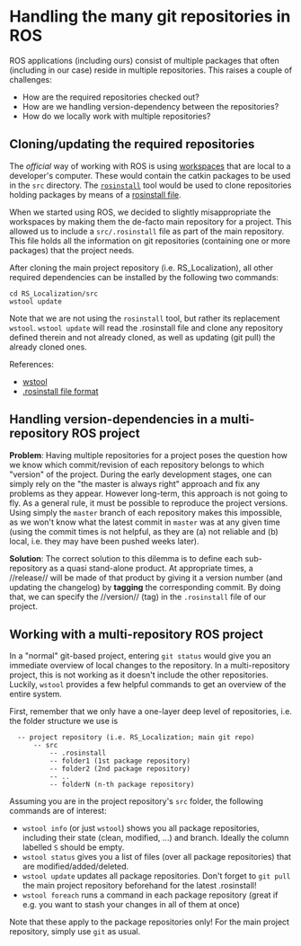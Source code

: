 # Handling the many git repositories in ROS

ROS applications (including ours) consist of multiple packages that often (including in our case) reside in multiple repositories. This raises a couple of challenges:

* How are the required repositories checked out?
* How are we handling version-dependency between the repositories?
* How do we locally work with multiple repositories?

## Cloning/updating the required repositories

The *official* way of working with ROS is using [workspaces](http://wiki.ros.org/catkin/workspaces) that are local to a developer's computer. These would contain the catkin packages to be used in the `src` directory. The [`rosinstall`](http://wiki.ros.org/rosinstall) tool would be used to clone repositories holding packages by means of a [rosinstall file](http://docs.ros.org/independent/api/rosinstall/html/rosinstall_file_format.html).

When we started using ROS, we decided to slightly misappropriate the workspaces by making them the de-facto main repository for a project. This allowed us to include a `src/.rosinstall` file as part of the main repository. This file holds all the information on git repositories (containing one or more packages) that the project needs.

After cloning the main project repository (i.e. RS_Localization), all other required dependencies can be installed by the following two commands:

    cd RS_Localization/src
    wstool update

Note that we are not using the `rosinstall` tool, but rather its replacement `wstool`. `wstool update` will read the .rosinstall file and clone any repository defined therein and not already cloned, as well as updating (git pull) the already cloned ones.

References:

* [wstool](http://wiki.ros.org/wstool)
* [.rosinstall file format](http://docs.ros.org/independent/api/rosinstall/html/rosinstall_file_format.html)


## Handling version-dependencies in a multi-repository ROS project

**Problem**: Having multiple repositories for a project poses the question how we know which commit/revision of each repository belongs to which "version" of the project. During the early development stages, one can simply rely on the "the master is always right" approach and fix any problems as they appear. However long-term, this approach is not going to fly. As a general rule, it must be possible to reproduce the project versions. Using simply the `master` branch of each repository makes this impossible, as we won't know what the latest commit in `master` was at any given time (using the commit times is not helpful, as they are (a) not reliable and (b) local, i.e. they may have been pushed weeks later).

**Solution**: The correct solution to this dilemma is to define each sub-repository as a quasi stand-alone product. At appropriate times, a //release// will be made of that product by giving it a version number (and updating the changelog) by **tagging** the corresponding commit. By doing that, we can specify the //version// (tag) in the `.rosinstall` file of our project.


## Working with a multi-repository ROS project 

In a "normal" git-based project, entering `git status` would give you an immediate overview of local changes to the repository. In a multi-repository project, this is not working as it doesn't include the other repositories. Luckily, `wstool` provides a few helpful commands to get an overview of the entire system.

First, remember that we only have a one-layer deep level of repositories, i.e. the folder structure we use is

```
  -- project repository (i.e. RS_Localization; main git repo)
      -- src
          -- .rosinstall
          -- folder1 (1st package repository)
          -- folder2 (2nd package repository)
          -- ..
          -- folderN (n-th package repository)
```

Assuming you are in the project repository's `src` folder, the following commands are of interest:

* `wstool info` (or just `wstool`) shows you all package repositories, including their state (clean, modified, ...) and branch. Ideally the column labelled `S` should be empty.
* `wstool status` gives you a list of files (over all package repositories) that are modified/added/deleted.
* `wstool update` updates all package repositories. Don't forget to `git pull` the main project repository beforehand for the latest .rosinstall!
* `wstool foreach` runs a command in each package repository (great if e.g. you want to stash your changes in all of them at once)

Note that these apply to the package repositories only! For the main project repository, simply use `git` as usual.
